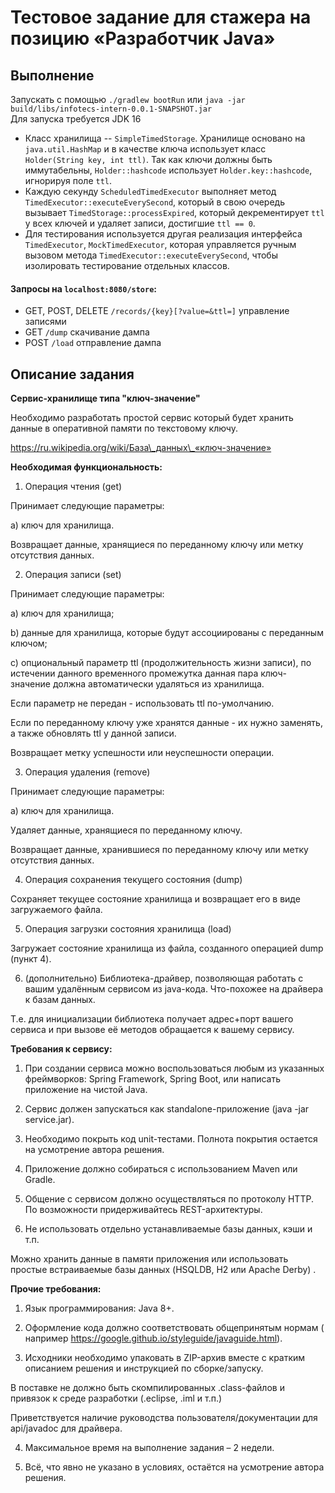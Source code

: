 # Тестовое задание для стажера на позицию «Разработчик Java»

## Выполнение
Запускать с помощью `./gradlew bootRun` 
или `java -jar build/libs/infotecs-intern-0.0.1-SNAPSHOT.jar`  
Для запуска требуется JDK 16  

- Класс хранилища -- `SimpleTimedStorage`. Хранилище основано на `java.util.HashMap` и в качестве ключа использует класс `Holder(String key, int ttl)`. Так как ключи должны быть иммутабельны, `Holder::hashcode` использует `Holder.key::hashcode`, игнорируя поле `ttl`.  
- Каждую секунду `ScheduledTimedExecutor` выполняет метод `TimedExecutor::executeEverySecond`, который в свою очередь вызывает  `TimedStorage::processExpired`, который декрементирует `ttl` у всех ключей и удаляет записи, достигшие `ttl == 0`. 
- Для тестирования используется другая реализация интерфейса `TimedExecutor`, `MockTimedExecutor`, которая управляется ручным вызовом метода `TimedExecutor::executeEverySecond`, чтобы изолировать тестирование отдельных классов.  
#### Запросы на `localhost:8080/store`:
- GET, POST, DELETE `/records/{key}[?value=&ttl=]` управление записями
- GET `/dump` скачивание дампа
- POST `/load` отправление дампа 

## Описание задания

**Сервис-хранилище типа &quot;ключ-значение&quot;**

Необходимо разработать простой сервис который будет хранить данные в оперативной памяти по текстовому ключу.

https://ru.wikipedia.org/wiki/База\_данных\_«ключ-значение»

**Необходимая функциональность:**

1. Операция чтения (get)

Принимает следующие параметры:

a) ключ для хранилища.

Возвращает данные, хранящиеся по переданному ключу или метку отсутствия данных.

2. Операция записи (set)

Принимает следующие параметры:

a) ключ для хранилища;

b) данные для хранилища, которые будут ассоциированы с переданным ключом;

c) опциональный параметр ttl (продолжительность жизни записи), по истечении данного временного промежутка данная пара
ключ-значение должна автоматически удаляться из хранилища.

Если параметр не передан - использовать ttl по-умолчанию.

Если по переданному ключу уже хранятся данные - их нужно заменять, а также обновлять ttl у данной записи.

Возвращает метку успешности или неуспешности операции.

3. Операция удаления (remove)

Принимает следующие параметры:

a) ключ для хранилища.

Удаляет данные, хранящиеся по переданному ключу.

Возвращает данные, хранившиеся по переданному ключу или метку отсутствия данных.

4. Операция сохранения текущего состояния (dump)

Сохраняет текущее состояние хранилища и возвращает его в виде загружаемого файла.

5. Операция загрузки состояния хранилища (load)

Загружает состояние хранилища из файла, созданного операцией dump (пункт 4).

6. (дополнительно) Библиотека-драйвер, позволяющая работать с вашим удалённым сервисом из java-кода. Что-похожее на
   драйвера к базам данных.

Т.е. для инициализации библиотека получает адрес+порт вашего сервиса и при вызове её методов обращается к вашему
сервису.

**Требования к сервису:**

1. При создании сервиса можно воспользоваться любым из указанных фреймворков: Spring Framework, Spring Boot, или
   написать приложение на чистой Java.

2. Сервис должен запускаться как standalone-приложение (java -jar service.jar).

3. Необходимо покрыть код unit-тестами. Полнота покрытия остается на усмотрение автора решения.

4. Приложение должно собираться с использованием Maven или Gradle.

5. Общение с сервисом должно осуществляться по протоколу HTTP. По возможности придерживайтесь REST-архитектуры.

6. Не использовать отдельно устанавливаемые базы данных, кэши и т.п.

Можно хранить данные в памяти приложения или использовать простые встраиваемые базы данных (HSQLDB, H2 или Apache Derby)
.

**Прочие требования:**

1. Язык программирования: Java 8+.

2. Оформление кода должно соответствовать общепринятым нормам (
   например https://google.github.io/styleguide/javaguide.html).

3. Исходники необходимо упаковать в ZIP-архив вместе с кратким описанием решения и инструкцией по сборке/запуску.

В поставке не должно быть скомпилированных .class-файлов и привязок к среде разработки (.eclipse, .iml и т.п.)

Приветствуется наличие руководства пользователя/документации для api/javadoc для драйвера.

4. Максимальное время на выполнение задания – 2 недели.

5. Всё, что явно не указано в условиях, остаётся на усмотрение автора решения.
